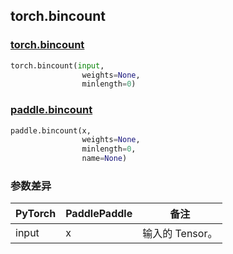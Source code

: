 ## torch.bincount
### [torch.bincount](https://pytorch.org/docs/stable/generated/torch.bincount.html?highlight=bincount#torch.bincount)

```python
torch.bincount(input,
                weights=None,
                minlength=0)
```

### [paddle.bincount](https://www.paddlepaddle.org.cn/documentation/docs/zh/api/paddle/bincount_cn.html#bincount)

```python
paddle.bincount(x,
                weights=None,
                minlength=0,
                name=None)
```
### 参数差异
| PyTorch       | PaddlePaddle | 备注                                                   |
| ------------- | ------------ | ------------------------------------------------------ |
| input        | x            | 输入的 Tensor。                   |
